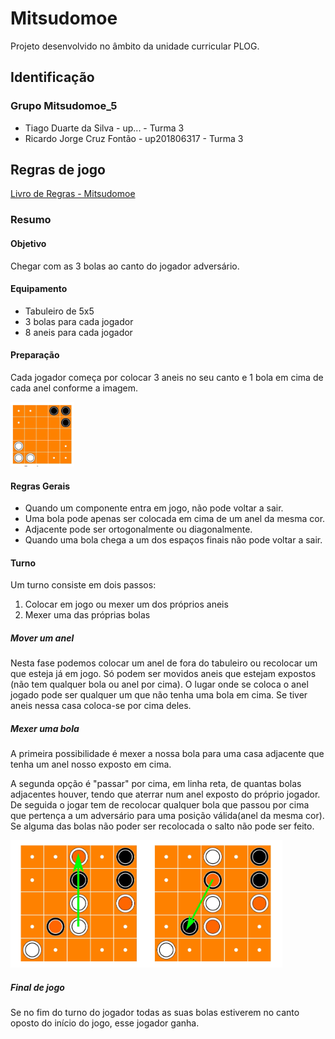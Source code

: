 # Mitsudomoe
Projeto desenvolvido no âmbito da unidade curricular PLOG.

## Identificação

### Grupo Mitsudomoe_5
* Tiago Duarte da Silva - up... - Turma 3
* Ricardo Jorge Cruz Fontão - up201806317 - Turma 3

## Regras de jogo

[Livro de Regras - Mitsudomoe](docs/MITSUDOMOE_EN.pdf)

### Resumo

#### Objetivo

Chegar com as 3 bolas ao canto do jogador adversário.

#### Equipamento

* Tabuleiro de 5x5
* 3 bolas para cada jogador
* 8 aneis para cada jogador

#### Preparação

Cada jogador começa por colocar 3 aneis no seu canto e 1 bola em cima de cada anel conforme a imagem.

![Initial board](docs/images/initial_board.png)

#### Regras Gerais
* Quando um componente entra em jogo, não pode voltar a sair.
* Uma bola pode apenas ser colocada em cima de um anel da mesma cor.
* Adjacente pode ser ortogonalmente ou diagonalmente.
* Quando uma bola chega a um dos espaços finais não pode voltar a sair.

#### Turno

Um turno consiste em dois passos:

1. Colocar em jogo ou mexer um dos próprios aneis
2. Mexer uma das próprias bolas

##### Mover um anel

Nesta fase podemos colocar um anel de fora do tabuleiro ou recolocar um que esteja já em jogo. Só podem ser movidos aneis que estejam expostos (não tem qualquer bola ou anel por cima). O lugar onde se coloca o anel jogado pode ser qualquer um que não tenha uma bola em cima. Se tiver aneis nessa casa coloca-se por cima deles.

##### Mexer uma bola

A primeira possibilidade é mexer a nossa bola para uma casa adjacente que tenha um anel nosso exposto em cima.

A segunda opção é "passar" por cima, em linha reta, de quantas bolas adjacentes houver, tendo que aterrar num anel exposto do próprio jogador. De seguida o jogar tem de recolocar qualquer bola que passou por cima que pertença a um adversário para uma posição válida(anel da mesma cor). Se alguma das bolas não poder ser recolocada o salto não pode ser feito.

![Ball vault](docs/images/ball_vault.png)

##### Final de jogo

Se no fim do turno do jogador todas as suas bolas estiverem no canto oposto do início do jogo, esse jogador ganha.



